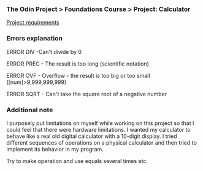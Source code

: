 ### The Odin Project > Foundations Course > Project: Calculator

[Project requirements](https://www.theodinproject.com/lessons/foundations-calculator)

### Errors explanation
ERROR DIV -Can't divide by 0

ERROR PREC - The result is too long (scientific notation)

ERROR OVF - Overflow - the result is too big or too small ([num]>9,999,999,999)

ERROR SQRT - Can't take the square root of a negative number

### Additional note
I purposely put limitations on myself while working on this project so that I could feel that there were hardware limitations. I wanted my calculator to behave like a real old digital calculator with a 10-digit display. I tried different sequences of operations on a physical calculator and then tried to implement its behavior in my program.

Try to make operation and use equals several times etc.
